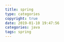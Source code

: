 ```yaml
---
title: spring
type: categories
copyright: true
date: 2019-01-10 19:47:56
categories: java
tags: spring
---
```

